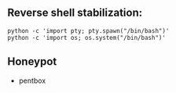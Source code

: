 ## Reverse shell stabilization:
```console
python -c 'import pty; pty.spawn("/bin/bash")'
python -c 'import os; os.system("/bin/bash")'
```

## Honeypot
- pentbox